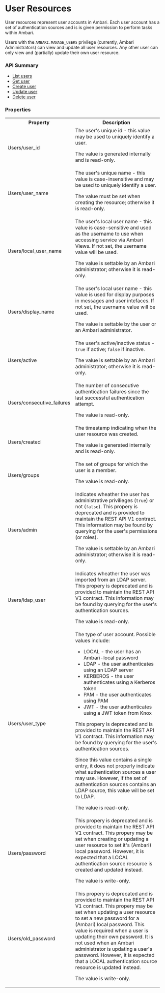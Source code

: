 <!---
Licensed to the Apache Software Foundation (ASF) under one or more
contributor license agreements. See the NOTICE file distributed with
this work for additional information regarding copyright ownership.
The ASF licenses this file to You under the Apache License, Version 2.0
(the "License"); you may not use this file except in compliance with
the License. You may obtain a copy of the License at

http://www.apache.org/licenses/LICENSE-2.0

Unless required by applicable law or agreed to in writing, software
distributed under the License is distributed on an "AS IS" BASIS,
WITHOUT WARRANTIES OR CONDITIONS OF ANY KIND, either express or implied.
See the License for the specific language governing permissions and
limitations under the License.
-->

# User Resources
User resources represent user accounts in Ambari.  Each user account has a set of authentication 
sources and is is given permission to perform tasks within Ambari.
<p/>
Users with the <code>AMBARI.MANAGE_USERS</code> privilege (currently, Ambari Administrators) can 
view and update all user resources.  Any other user can only view and (partially) update their own 
user resource.

### API Summary

- [List users](user-list.md)
- [Get user](user-get.md)
- [Create user](user-create.md)
- [Update user](user-update.md)
- [Delete user](user-delete.md)

### Properties

<table>
  <tr>
    <th>Property</th>
    <th>Description</th>
  </tr>
  <tr>
    <td>Users/user_id</td>
    <td>
      The user's unique id - this value may be used to uniquely identify a user. 
      <p/><p/>
      The value is generated internally and is read-only.
    </td>  
  </tr>
  <tr>
    <td>Users/user_name</td>
    <td>
      The user's unique name - this value is case-insensitive and may be used to uniquely 
      identify a user.
      <p/><p/>
      The value must be set when creating the resource; otherwise it is read-only. 
    </td>  
  </tr>
  <tr>
    <td>Users/local_user_name</td>
    <td>
      The user's local user name - this value is case-sensitive and used as the username to use 
      when accessing service via Ambari Views. If not set, the username value will be used.
      <p/><p/>
      The value is settable by an Ambari administrator; otherwise it is read-only.
    </td>  
  </tr>
  <tr>
    <td>Users/display_name</td>
    <td>
      The user's local user name - this value is used for display purposes in messages and user 
      intefaces. If not set, the username value will be used.
      <p/><p/>
      The value is settable by the user or an Ambari administrator.
    </td>  
  </tr>
  <tr>
    <td>Users/active</td>
    <td>
      The user's active/inactive status - <code>true</code> if active; <code>false</code> if 
      inactive.
      <p/><p/>
      The value is settable by an Ambari administrator; otherwise it is read-only.
    </td>  
  </tr>
  <tr>
    <td>Users/consecutive_failures</td>
    <td>
      The number of consecutive authentication failures since the last successful authentication 
      attempt.
      <p/><p/>
      The value is read-only.
    </td>  
  </tr>
  <tr>
    <td>Users/created</td>
    <td>
      The timestamp indicating when the user resource was created.
      <p/><p/>
      The value is generated internally and is read-only.
     </td>  
  </tr>
  <tr>
    <td>Users/groups</td>
    <td>
      The set of groups for which the user is a member.
      <p/><p/>
      The value is read-only.
    </td>  
  </tr>
  <tr>
    <td>Users/admin</td>
    <td>
      Indicates wheather the user has administrative privilieges (<code>true</code>) or not 
      (<code>false</code>). This propery is deprecated and is provided to maintain the REST API V1 
      contract. This information may be found by querying for the user's permissions (or roles).
      <p/><p/>
      The value is settable by an Ambari administrator; otherwise it is read-only.
    </td>  
  </tr>
  <tr>
    <td>Users/ldap_user</td>
    <td>
      Indicates wheather the user was imported from an LDAP server. This propery is deprecated 
      and is provided to maintain the REST API V1 contract. This information may be found by querying
      for the user's authentication sources.
      <p/><p/>
      The value is read-only.
    </td>  
  </tr>
  <tr>
    <td>Users/user_type</td>
    <td>
      The type of user account. Possible values include:
      <ul>
        <li>LOCAL - the user has an Ambari-local password</li>
        <li>LDAP - the user authenticates using an LDAP server</li>
        <li>KERBEROS - the user authenticates using a Kerberos token</li>
        <li>PAM - the user authenticates using PAM</li>
        <li>JWT - the user authenticates using a JWT token from Knox</li>
      </ul>
      This propery is deprecated and is provided to maintain the REST API V1 contract. This 
      information may be found by querying for the user's authentication sources.  
      <p/><p/>
      Since this value contains a single entry, it does not properly indicate what authentication 
      sources a user may use.  However, if the set of authentication sources contains an LDAP source,
      this value will be set to LDAP.
      <p/><p/>
      The value is read-only.
    </td>  
  </tr>
  <tr>
    <td>Users/password</td>
    <td>
      This propery is deprecated and is provided to maintain the REST API V1 contract.  
      This propery may be set when creating or updating a user resource to set it's (Ambari) local 
      password. However, it is expected that a LOCAL authentication source resource is created and
      updated instead.
      <p/><p/>
      The value is write-only.
    </td>  
  </tr>
  <tr>
    <td>Users/old_password</td>
    <td>
      This propery is deprecated and is provided to maintain the REST API V1 contract.  
      This propery may be set when updating a user resource to set a new password for a (Ambari) local 
      password. This value is required when a user is updating their own password.  It is not used
      when an Ambari administrator is updating a user's password.  However, it is expected that a 
      LOCAL authentication source resource is updated instead.
      <p/><p/>
      The value is write-only.
    </td>  
  </tr>
</table>

